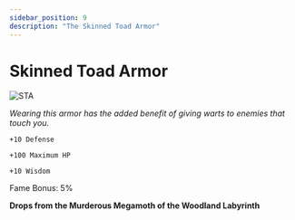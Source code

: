 ```yaml
---
sidebar_position: 9
description: "The Skinned Toad Armor"
---
```


# Skinned Toad Armor

![STA](http://i.imgur.com/W6b8o0I.png)

<i>Wearing this armor has the added benefit of giving warts to enemies that touch you.</i>

    +10 Defense
    
    +100 Maximum HP
    
    +10 Wisdom
    
Fame Bonus: 5%

**Drops from the Murderous Megamoth of the Woodland Labyrinth**
